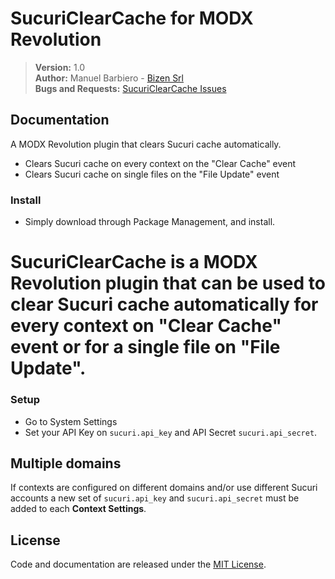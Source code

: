# SucuriClearCache for MODX Revolution

> **Version:** 1.0  
> **Author:** Manuel Barbiero - [Bizen Srl](https://www.bizen.it)  
> **Bugs and Requests:** [SucuriClearCache Issues](https://github.com/bizen-srl/SucuriClearCache/issues)

## Documentation
A MODX Revolution plugin that clears Sucuri cache automatically.  
- Clears Sucuri cache on every context on the "Clear Cache" event  
- Clears Sucuri cache on single files on the "File Update" event  

### Install
- Simply download through Package Management, and install.

SucuriClearCache is a MODX Revolution plugin that can be used to clear Sucuri cache automatically for every context on "Clear Cache" event or for a single file on "File Update".
=======
### Setup
- Go to System Settings
- Set your API Key on `sucuri.api_key` and API Secret `sucuri.api_secret`.

## Multiple domains
If contexts are configured on different domains and/or use different Sucuri accounts a new set of `sucuri.api_key` and `sucuri.api_secret` must be added to each **Context Settings**.

## License
Code and documentation are released under the [MIT License](https://opensource.org/licenses/MIT).
